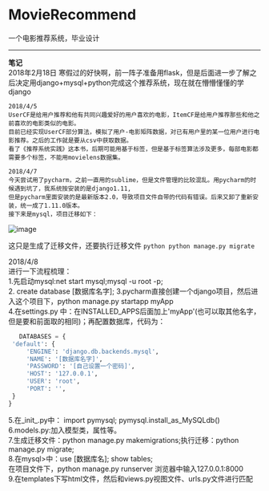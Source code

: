 # MovieRecommend  
一个电影推荐系统，毕业设计   

***
**笔记**  
    2018年2月18日 寒假过的好快啊，前一阵子准备用flask，但是后面进一步了解之后决定用django+mysql+python完成这个推荐系统，现在就在懵懵懂懂的学django    

    2018/4/5    
    UserCF是给用户推荐和他有共同兴趣爱好的用户喜欢的电影，ItemCF是给用户推荐那些和他之前喜欢的电影类似的电影。    
    目前已经实现UserCF部分算法，模拟了用户-电影矩阵数据，对已有用户里的某一位用户进行电影推荐。之后的工作就是要从csv中获取数据。    
    看了《推荐系统实践》这本书，后期可能用基于标签，但是基于标签算法涉及更多，每部电影都需要多个标签，不能用movielens数据集。

    2018/4/7		
    今天尝试用了pycharm，之前一直用的sublime，但是文件管理的比较混乱。用pycharm的时候遇到坑了，我系统按安装的是django1.11,
    但是pycharm里面安装的是最新版本2.0，导致项目文件自带的代码有错误。后来又卸了重新安装，统一成了1.11.0版本。    
    接下来是mysql，项目迁移如下：

![image](https://github.com/JaniceWuo/MovieRecommend/blob/master/djangostuding/images/databaseMigration.jpg)
    
   这只是生成了迁移文件，还要执行迁移文件
    ```python
       python manage.py migrate
    ```

   2018/4/8    
   进行一下流程梳理：   
   1.先启动mysql:net start mysql;mysql -u root -p;    
   2. create database [数据库名字];
   3.pycharm直接创建一个django项目，然后进入这个项目下，python manage.py startapp myApp  
   4.在settings.py 中：在INSTALLED_APPS后面加上'myApp'(也可以取其他名字，但是要和前面取的相同)；再配置数据库，代码为：    
   ```python
      DATABASES = {
    'default': {
        'ENGINE': 'django.db.backends.mysql',
        'NAME': '[数据库名字]',
        'PASSWORD': '[自己设置一个密码]',
        'HOST': '127.0.0.1',
        'USER': 'root',
        'PORT': '',   
    }
}
   ```
   5.在_init_.py中： import pymysql;  pymysql.install_as_MySQLdb()    
   6.models.py:加入模型类，属性等。    
   7.生成迁移文件：python manage.py makemigrations;执行迁移：python manage.py migrate;   
   8.在mysql>中：use [数据库名];  show tables;    
     在项目文件下，python manage.py runserver  浏览器中输入127.0.0.1:8000    
   9.在templates下写html文件，然后和views.py视图文件、urls.py文件进行匹配